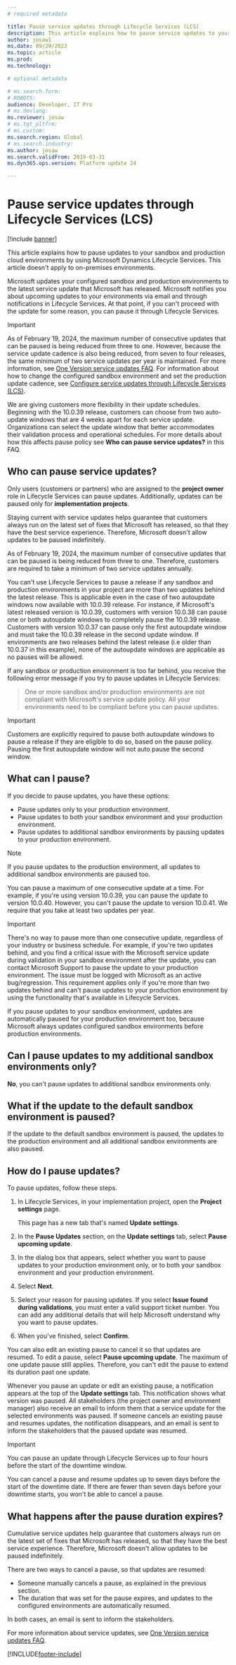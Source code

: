 ```yaml
---
# required metadata

title: Pause service updates through Lifecycle Services (LCS)
description: This article explains how to pause service updates to your environments.
author: josaw1 
ms.date: 09/29/2023
ms.topic: article
ms.prod: 
ms.technology: 

# optional metadata

# ms.search.form: 
# ROBOTS: 
audience: Developer, IT Pro
# ms.devlang: 
ms.reviewer: josaw
# ms.tgt_pltfrm: 
# ms.custom: 
ms.search.region: Global
# ms.search.industry: 
ms.author: josaw
ms.search.validFrom: 2019-03-31 
ms.dyn365.ops.version: Platform update 24 

---
```


# Pause service updates through Lifecycle Services (LCS)

[!include [banner](../includes/banner.md)]

This article explains how to pause updates to your sandbox and production cloud environments by using Microsoft Dynamics Lifecycle Services. This article doesn't apply to on-premises environments.

Microsoft updates your configured sandbox and production environments to the latest service update that Microsoft has released. Microsoft notifies you about upcoming updates to your environments via email and through notifications in Lifecycle Services. At that point, if you can't proceed with the update for some reason, you can pause it through Lifecycle Services.

> [!IMPORTANT]
> As of February 19, 2024, the maximum number of consecutive updates that can be paused is being reduced from three to one. However, because the service update cadence is also being reduced, from seven to four releases, the same minimum of two service updates per year is maintained. For more information, see [One Version service updates FAQ](../../../fin-ops-core/fin-ops/get-started/one-version.md). For information about how to change the configured sandbox environment and set the production update cadence, see [Configure service updates through Lifecycle Services (LCS)](configure-service-updates.md).
>
> We are giving customers more flexibility in their update schedules. Beginning with the 10.0.39 release, customers can choose from two auto-update windows that are 4 weeks apart for each service update. Organizations can select the update window that better accommodates their validation process and operational schedules. For more details about how this affects pause policy see **Who can pause service updates?** in this FAQ.

## Who can pause service updates?

Only users (customers or partners) who are assigned to the **project owner** role in Lifecycle Services can pause updates. Additionally, updates can be paused only for **implementation projects**.

Staying current with service updates helps guarantee that customers always run on the latest set of fixes that Microsoft has released, so that they have the best service experience. Therefore, Microsoft doesn't allow updates to be paused indefinitely.

As of February 19, 2024, the maximum number of consecutive updates that can be paused is being reduced from three to one. Therefore, customers are required to take a minimum of two service updates annually.

You can't use Lifecycle Services to pause a release if any sandbox and production environments in your project are more than two updates behind the latest release. This is applicable even in the case of two autoupdate windows now available with 10.0.39 release. For instance, if Microsoft's latest released version is 10.0.39, customers with version 10.0.38 can pause one or both autoupdate windows to completely pause the 10.0.39 release. Customers with version 10.0.37 can pause only the first autoupdate window and must take the 10.0.39 release in the second update window. If environments are two releases behind the latest release (i.e older than 10.0.37 in this example), none of the autoupdate windows are applicable as no pauses will be allowed. 

If any sandbox or production environment is too far behind, you receive the following error message if you try to pause updates in Lifecycle Services:

> One or more sandbox and/or production environments are not compliant with Microsoft's service update policy. All your environments need to be compliant before you can pause updates.

> [!IMPORTANT]
> Customers are explicitly required to pause both autoupdate windows to pause a release if they are eligible to do so, based on the pause policy. Pausing the first autoupdate window will not auto pause the second window.

## What can I pause?

If you decide to pause updates, you have these options:

- Pause updates only to your production environment.
- Pause updates to both your sandbox environment and your production environment.
- Pause updates to additional sandbox environments by pausing updates to your production environment.

> [!NOTE]
> If you pause updates to the production environment, all updates to additional sandbox environments are paused too.

You can pause a maximum of one consecutive update at a time. For example, if you're using version 10.0.39, you can pause the update to version 10.0.40. However, you can't pause the update to version 10.0.41. We require that you take at least two updates per year.

> [!IMPORTANT]
> There's no way to pause more than one consecutive update, regardless of your industry or business schedule. For example, if you're two updates behind, and you find a critical issue with the Microsoft service update during validation in your sandbox environment after the update, you can contact Microsoft Support to pause the update to your production environment. The issue must be logged with Microsoft as an active bug/regression. This requirement applies only if you're more than two updates behind and can't pause updates to your production environment by using the functionality that's available in Lifecycle Services.
>
> If you pause updates to your sandbox environment, updates are automatically paused for your production environment too, because Microsoft always updates configured sandbox environments before production environments.

## Can I pause updates to my additional sandbox environments only?

**No**, you can't pause updates to additional sandbox environments only.

## What if the update to the default sandbox environment is paused?

If the update to the default sandbox environment is paused, the updates to the production environment and all additional sandbox environments are also paused.

## How do I pause updates?

To pause updates, follow these steps.

1. In Lifecycle Services, in your implementation project, open the **Project settings** page.

    This page has a new tab that's named **Update settings**.

2. In the **Pause Updates** section, on the **Update settings** tab, select **Pause upcoming update**.
3. In the dialog box that appears, select whether you want to pause updates to your production environment only, or to both your sandbox environment and your production environment.
4. Select **Next**.
5. Select your reason for pausing updates. If you select **Issue found during validations**, you must enter a valid support ticket number. You can add any additional details that will help Microsoft understand why you want to pause updates.
6. When you've finished, select **Confirm**.

You can also edit an existing pause to cancel it so that updates are resumed. To edit a pause, select **Pause upcoming update**. The maximum of one update pause still applies. Therefore, you can't edit the pause to extend its duration past one update.

Whenever you pause an update or edit an existing pause, a notification appears at the top of the **Update settings** tab. This notification shows what version was paused. All stakeholders (the project owner and environment manager) also receive an email to inform them that a service update for the selected environments was paused. If someone cancels an existing pause and resumes updates, the notification disappears, and an email is sent to inform the stakeholders that the paused update was resumed.

> [!IMPORTANT]
> You can pause an update through Lifecycle Services up to four hours before the start of the downtime window.
>
> You can cancel a pause and resume updates up to seven days before the start of the downtime date. If there are fewer than seven days before your downtime starts, you won't be able to cancel a pause.

## What happens after the pause duration expires?

Cumulative service updates help guarantee that customers always run on the latest set of fixes that Microsoft has released, so that they have the best service experience. Therefore, Microsoft doesn't allow updates to be paused indefinitely.

There are two ways to cancel a pause, so that updates are resumed:

- Someone manually cancels a pause, as explained in the previous section.
- The duration that was set for the pause expires, and updates to the configured environments are automatically resumed.

In both cases, an email is sent to inform the stakeholders.

For more information about service updates, see [One Version service updates FAQ](../../../fin-ops-core/fin-ops/get-started/one-version.md).

[!INCLUDE[footer-include](../../../includes/footer-banner.md)]
